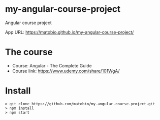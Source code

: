 # my-angular-course-project

Angular course project

App URL: https://matobio.github.io/my-angular-course-project/

# The course

- Course: Angular - The Complete Guide
- Course link: https://www.udemy.com/share/101WgA/

# Install

```
> git clone https://github.com/matobio/my-angular-course-project.git
> npm install
> npm start
```

